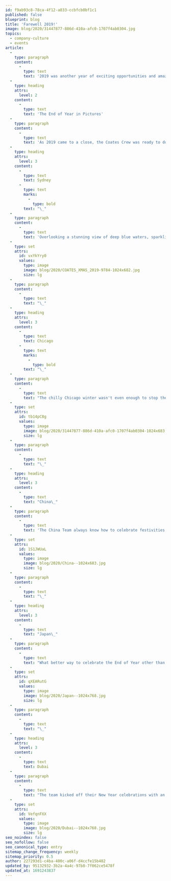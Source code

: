 ```yaml
---
id: f9ab93c8-78ca-4f12-a833-ccbfcb0bf1c1
published: false
blueprint: blog
title: 'Farewell 2019!'
image: blog/2020/31447877-886d-410a-afc0-1707f4ab0304.jpg
topics:
  - company-culture
  - events
article:
  -
    type: paragraph
    content:
      -
        type: text
        text: '2019 was another year of exciting opportunities and amazing achievements for Coates Group. As always, the Coates Crew joined together to celebrate and reflect on these moments from all around the world. Scroll further down to relive our End of Year Celebrations!'
  -
    type: heading
    attrs:
      level: 2
    content:
      -
        type: text
        text: 'The End of Year in Pictures'
  -
    type: paragraph
    content:
      -
        type: text
        text: 'As 2019 came to a close, the Coates Crew was ready to do what we do best - celebrate! We danced the night away, reflecting on a year of innovation, new partnerships and most of all, our irreplaceable teamwork!'
  -
    type: heading
    attrs:
      level: 3
    content:
      -
        type: text
        text: Sydney
      -
        type: text
        marks:
          -
            type: bold
        text: "\_"
  -
    type: paragraph
    content:
      -
        type: text
        text: 'Overlooking a stunning view of deep blue waters, sparkling in the warm summer sun, the Sydney Crew bid farewell to yet another memorable year.'
  -
    type: set
    attrs:
      id: vxYkYry0
      values:
        type: image
        image: blog/2020/COATES_XMAS_2019-9784-1024x682.jpg
        size: lg
  -
    type: paragraph
    content:
      -
        type: text
        text: "\_"
  -
    type: heading
    attrs:
      level: 3
    content:
      -
        type: text
        text: Chicago
      -
        type: text
        marks:
          -
            type: bold
        text: "\_"
  -
    type: paragraph
    content:
      -
        type: text
        text: "The chilly Chicago winter wasn't even enough to stop the Chicago Crew from partying the night away."
  -
    type: set
    attrs:
      id: tb14pC8g
      values:
        type: image
        image: blog/2020/31447877-886d-410a-afc0-1707f4ab0304-1024x683.jpg
        size: lg
  -
    type: paragraph
    content:
      -
        type: text
        text: "\_"
  -
    type: heading
    attrs:
      level: 3
    content:
      -
        type: text
        text: "China\_"
  -
    type: paragraph
    content:
      -
        type: text
        text: 'The China Team always know how to celebrate festivities with a bang at Guangzhou Hilton Hotel! It was an incredible night filled with fun games, lucky draws, prizes and of course, an amazing dinner!'
  -
    type: set
    attrs:
      id: 1S1JWUaL
      values:
        type: image
        image: blog/2020/China--1024x683.jpg
        size: lg
  -
    type: paragraph
    content:
      -
        type: text
        text: "\_"
  -
    type: heading
    attrs:
      level: 3
    content:
      -
        type: text
        text: "Japan\_"
  -
    type: paragraph
    content:
      -
        type: text
        text: "What better way to celebrate the End of Year other than with the Coates Crew and their families! The Japan Team appreciated everyone's contribution throughout the year at a venue in Omotesando."
  -
    type: set
    attrs:
      id: qXEARutG
      values:
        type: image
        image: blog/2020/Japan--1024x768.jpg
        size: lg
  -
    type: paragraph
    content:
      -
        type: text
        text: "\_"
  -
    type: heading
    attrs:
      level: 3
    content:
      -
        type: text
        text: Dubai
  -
    type: paragraph
    content:
      -
        type: text
        text: "The team kicked off their New Year celebrations with an interactive escape game at Phobia Escape Game: Live, one of Dubai's popular escape rooms based on the Saw movies. The team ended the night with a dinner buffet at A la Turca Restaurant in Rixos, The Palm."
  -
    type: set
    attrs:
      id: VefqnFXX
      values:
        type: image
        image: blog/2020/Dubai--1024x768.jpg
        size: lg
seo_noindex: false
seo_nofollow: false
seo_canonical_type: entry
sitemap_change_frequency: weekly
sitemap_priority: 0.5
author: 227293d1-c4ba-400c-a06f-d4ccfe15b482
updated_by: 95132932-3b2a-4a4c-97b8-7f062ce5478f
updated_at: 1691243837
---
```

